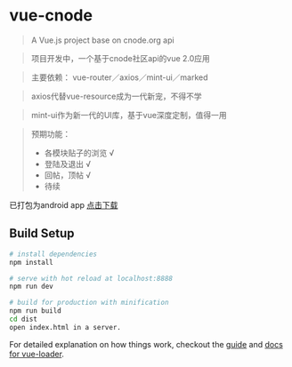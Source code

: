 # vue-cnode

> A Vue.js project base on cnode.org api

> 项目开发中，一个基于cnode社区api的vue 2.0应用

> 主要依赖： vue-router／axios／mint-ui／marked

> axios代替vue-resource成为一代新宠，不得不学

> mint-ui作为新一代的UI库，基于vue深度定制，值得一用

> 预期功能：
> * 各模块贴子的浏览   √
> * 登陆及退出        √
> * 回帖，顶帖        √
> * 待续


已打包为android app [点击下载](http://fengfu.space/vue-cnode/android/package.apk)

## Build Setup

``` bash
# install dependencies
npm install

# serve with hot reload at localhost:8888
npm run dev

# build for production with minification
npm run build
cd dist
open index.html in a server.
```

For detailed explanation on how things work, checkout the [guide](http://vuejs-templates.github.io/webpack/) and [docs for vue-loader](http://vuejs.github.io/vue-loader).
